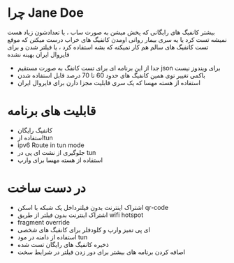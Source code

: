 # چرا Jane Doe
بیشتر کانفیگ های رایگانی که پخش میشن به صورت ساب ، یا تعدادشون زیاد هست نمیشه تست کرد یا یه سری بیمار روانی اومدن کانفیگ های خراب درست میکنن که موقع تست کانفیگ های سالم هم کار نمیکنه که بشه استفاده کرد
، یا فیلتر شدن و برای فایروال ایران بهینه نشده
- جدا از این برنامه ای برای تست کانفگ به صورت مستقیم json برای ویندوز نیست
- باکمی تغییر توی همین کانفیگ های حدود 60 تا 70 درصد قابل استفاده شدن
- استفاده از هسته مهسا که یک سری قابلیت مجزا دارن برای فایروال ایران

# قابلیت های برنامه 
- کانفیگ رایگان
- استفاده ازtun 
- ipv6 Route in tun mode
- جلوگیری از نشت ای پی در tun
- استفاده از هسته مهسا برای وارپ


# در دست ساخت
- اشتراک  اینترنت بدون فیلترداخل یک شبکه با اسکن qr-code
- اشتراک اینترنت بدون فیلتر از طریق wifi hotspot
- fragment override
- ای پی تمیز وارپ و کلودفلر برای کانفیگ های شخصی
- استفاده از دامنه در مود tun
- ذخیره کانفیگ های رایگان تست شده
- اصافه کردن برنامه های بیشتر برای دور زدن فیلتر در شرایط سخت
